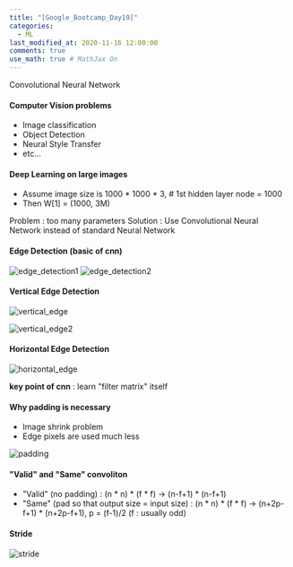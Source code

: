 ```yaml
---
title: "[Google_Bootcamp_Day19]"
categories: 
  - ML
last_modified_at: 2020-11-16 12:00:00
comments: true
use_math: true # MathJax On
---
```


Convolutional Neural Network

#### Computer Vision problems
- Image classification
- Object Detection
- Neural Style Transfer
- etc...

#### Deep Learning on large images

- Assume image size is 1000 * 1000 * 3, # 1st hidden layer node = 1000
- Then W[1] = (1000, 3M)

Problem : too many parameters
Solution : Use Convolutional Neural Network instead of standard Neural Network

#### Edge Detection (basic of cnn)
![edge_detection1](https://user-images.githubusercontent.com/62474292/100625801-5627db00-3368-11eb-9b55-087cb47e393e.png)
![edge_detection2](https://user-images.githubusercontent.com/62474292/100625803-5922cb80-3368-11eb-8de7-c8f692c9a30b.png)

#### Vertical Edge Detection

![vertical_edge](https://user-images.githubusercontent.com/62474292/100625818-5de77f80-3368-11eb-996f-b386269afd93.png)

![vertical_edge2](https://user-images.githubusercontent.com/62474292/100625832-62139d00-3368-11eb-894a-60fc8c3d3a34.png)

#### Horizontal Edge Detection
![horizontal_edge](https://user-images.githubusercontent.com/62474292/100625846-6770e780-3368-11eb-9f81-652a91387fb8.png)

**key point of cnn** : learn "filter matrix" itself

#### Why padding is necessary
- Image shrink problem
- Edge pixels are used much less

![padding](https://user-images.githubusercontent.com/62474292/100627579-83758880-336a-11eb-9f37-37e737da2833.png)


#### "Valid" and "Same" convoliton
- "Valid" (no padding) : (n * n) * (f * f) -> (n-f+1) * (n-f+1)
- "Same" (pad so that output size = input size) : (n * n) * (f * f) -> (n+2p-f+1) * (n+2p-f+1), p = (f-1)/2 (f : usually odd)

#### Stride
![stride](https://user-images.githubusercontent.com/62474292/100627588-85d7e280-336a-11eb-9a88-7e80fb126d70.png)




